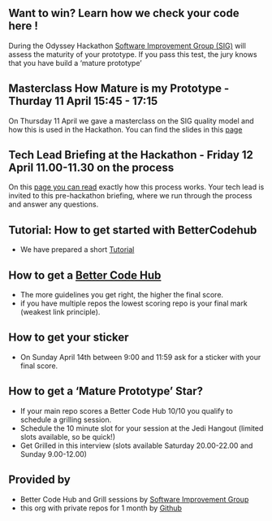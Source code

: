 ## Want to win? Learn how we check your code here !

During the Odyssey Hackathon [Software Improvement Group (SIG)](https://softwareimprovementgroup.com) will assess the maturity of your prototype. If you pass this test, the jury knows that you have build a ‘mature prototype’

## Masterclass How Mature is my Prototype - Thurday 11 April 15:45 - 17:15

On Thursday 11 April we gave a masterclass on the SIG quality model and how this is used in the Hackathon. You can find the slides in this [page](https://odysseyhack.github.io/masterclass)


## Tech Lead Briefing at the Hackathon - Friday 12 April 11.00-11.30 on the process

On this [page you can read](https://odysseyhack.github.io/the-evaluation) exactly how this process works. Your tech lead is invited to this pre-hackathon briefing, where we run through the process and answer any questions.

## Tutorial: How to get started with BetterCodehub
- We have prepared a short [Tutorial](https://odysseyhack.github.io/tutorial)

## How to get a [Better Code Hub](https://bettercodehub.com)
- The more guidelines you get right, the higher the final score.
- if you have multiple repos the lowest scoring repo is your final mark (weakest link principle).

## How to get your sticker
- On Sunday April 14th between 9:00 and 11:59 ask for a sticker with your final score.

## How to get a ‘Mature Prototype’ Star?
- If your main repo scores a Better Code Hub 10/10 you qualify to schedule a grilling session.
- Schedule the 10 minute slot for your session at the Jedi Hangout (limited slots available, so be quick!)
- Get Grilled in this interview (slots available Saturday 20.00-22.00 and Sunday 9.00-12.00)

## Provided by
- Better Code Hub and Grill sessions by [Software Improvement Group](https://softwareimprovementgroup.eu) 
- this org with private repos for 1 month by [Github](https://github.com)
